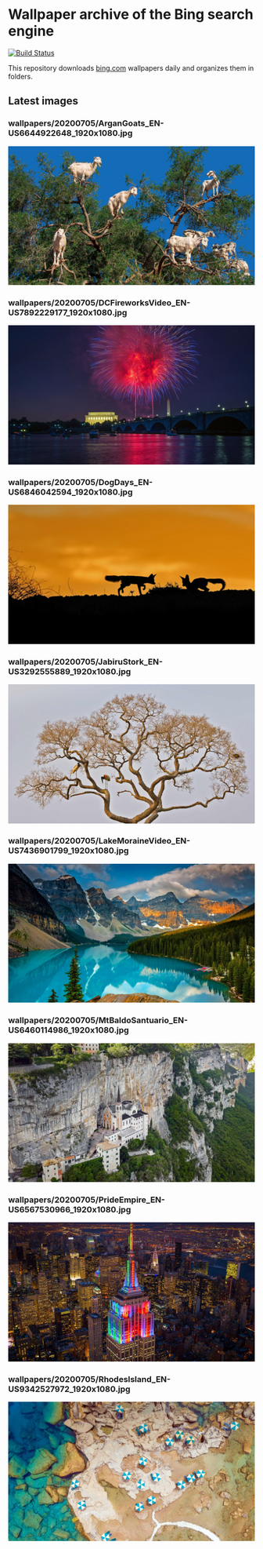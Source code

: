# Wallpaper archive of the Bing search engine

[![Build Status](https://travis-ci.org/kijart/bing-daily-images-dl.svg?branch=wallpapers)](https://travis-ci.org/kijart/bing-daily-images-dl)

This repository downloads [bing.com](https://www.bing.com) wallpapers daily and organizes them in folders.

## Latest images

<!-- Wallpapers -->

### wallpapers/20200705/ArganGoats_EN-US6644922648_1920x1080.jpg

![wallpapers/20200705/ArganGoats_EN-US6644922648_1920x1080.jpg](wallpapers/20200705/ArganGoats_EN-US6644922648_1920x1080.jpg)

### wallpapers/20200705/DCFireworksVideo_EN-US7892229177_1920x1080.jpg

![wallpapers/20200705/DCFireworksVideo_EN-US7892229177_1920x1080.jpg](wallpapers/20200705/DCFireworksVideo_EN-US7892229177_1920x1080.jpg)

### wallpapers/20200705/DogDays_EN-US6846042594_1920x1080.jpg

![wallpapers/20200705/DogDays_EN-US6846042594_1920x1080.jpg](wallpapers/20200705/DogDays_EN-US6846042594_1920x1080.jpg)

### wallpapers/20200705/JabiruStork_EN-US3292555889_1920x1080.jpg

![wallpapers/20200705/JabiruStork_EN-US3292555889_1920x1080.jpg](wallpapers/20200705/JabiruStork_EN-US3292555889_1920x1080.jpg)

### wallpapers/20200705/LakeMoraineVideo_EN-US7436901799_1920x1080.jpg

![wallpapers/20200705/LakeMoraineVideo_EN-US7436901799_1920x1080.jpg](wallpapers/20200705/LakeMoraineVideo_EN-US7436901799_1920x1080.jpg)

### wallpapers/20200705/MtBaldoSantuario_EN-US6460114986_1920x1080.jpg

![wallpapers/20200705/MtBaldoSantuario_EN-US6460114986_1920x1080.jpg](wallpapers/20200705/MtBaldoSantuario_EN-US6460114986_1920x1080.jpg)

### wallpapers/20200705/PrideEmpire_EN-US6567530966_1920x1080.jpg

![wallpapers/20200705/PrideEmpire_EN-US6567530966_1920x1080.jpg](wallpapers/20200705/PrideEmpire_EN-US6567530966_1920x1080.jpg)

### wallpapers/20200705/RhodesIsland_EN-US9342527972_1920x1080.jpg

![wallpapers/20200705/RhodesIsland_EN-US9342527972_1920x1080.jpg](wallpapers/20200705/RhodesIsland_EN-US9342527972_1920x1080.jpg)

